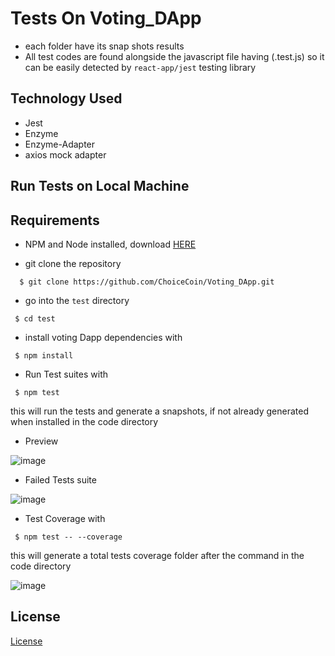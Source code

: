 
# Tests On Voting_DApp

* each folder have its snap shots results
* All test codes are found alongside the javascript file having (.test.js) so it can be easily detected by `react-app/jest` testing library

## Technology Used

* Jest
* Enzyme
* Enzyme-Adapter
* axios mock adapter

## Run Tests on Local Machine

## Requirements

* NPM and Node installed, download [HERE](https://phoenixnap.com/kb/install-node-js-npm-on-windows)


* git clone the repository

```
  $ git clone https://github.com/ChoiceCoin/Voting_DApp.git
```
* go into the `test` directory

```
 $ cd test
```
* install voting Dapp dependencies with

```
 $ npm install
```

* Run Test suites with

```
 $ npm test
```
this will run the tests and generate a snapshots, if not already generated when installed in the code directory

* Preview

![image](https://gateway.pinata.cloud/ipfs/QmQia7vpk4BAXMowXfGR7g52MTPqdK6gviEGT2JtUt62PK?preview=1)

* Failed Tests suite

![image](https://gateway.pinata.cloud/ipfs/QmSf4Phk7mJs2e1t6BJ7tppbZuKgiyaB8zmSLvionWP9o2?preview=1)

* Test Coverage with

```
 $ npm test -- --coverage
```

this will generate a total tests coverage folder after the command in the code directory

![image](https://gateway.pinata.cloud/ipfs/QmVTw89xDoBRdCoMdqxWgMcm8EkMZUCTUth3V3cohdktfe?preview=1)

## License

[License]()
